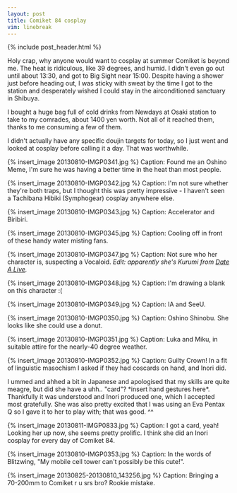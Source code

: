 ```yaml
---
layout: post
title: Comiket 84 cosplay
vim: linebreak
---
```


{% include post_header.html %}

Holy crap, why anyone would want to cosplay at summer Comiket is beyond me. The heat is ridiculous, like 39 degrees, and humid. I didn't even go out until about 13:30, and got to Big Sight near 15:00. Despite having a shower just before heading out, I was sticky with sweat by the time I got to the station and desperately wished I could stay in the airconditioned sanctuary in Shibuya.

I bought a huge bag full of cold drinks from Newdays at Osaki station to take to my comrades, about 1400 yen worth. Not all of it reached them, thanks to me consuming a few of them.

I didn't actually have any specific doujin targets for today, so I just went and looked at cosplay before calling it a day. That was worthwhile.


{% insert_image 20130810-IMGP0341.jpg %}
Caption: Found me an Oshino Meme, I'm sure he was having a better time in the heat than most people.

{% insert_image 20130810-IMGP0342.jpg %}
Caption: I'm not sure whether they're both traps, but I thought this was pretty impressive - I haven't seen a Tachibana Hibiki (Symphogear) cosplay anywhere else.

{% insert_image 20130810-IMGP0343.jpg %}
Caption: Accelerator and Biribiri.

{% insert_image 20130810-IMGP0345.jpg %}
Caption: Cooling off in front of these handy water misting fans.

{% insert_image 20130810-IMGP0347.jpg %}
Caption: Not sure who her character is, suspecting a Vocaloid. *Edit: apparently she's Kurumi from [Date A Live](http://en.wikipedia.org/wiki/Date_A_Live).*

{% insert_image 20130810-IMGP0348.jpg %}
Caption: I'm drawing a blank on this character :(

{% insert_image 20130810-IMGP0349.jpg %}
Caption: IA and SeeU.

{% insert_image 20130810-IMGP0350.jpg %}
Caption: Oshino Shinobu. She looks like she could use a donut.

{% insert_image 20130810-IMGP0351.jpg %}
Caption: Luka and Miku, in suitable attire for the nearly-40 degree weather.

{% insert_image 20130810-IMGP0352.jpg %}
Caption: Guilty Crown! In a fit of linguistic masochism I asked if they had coscards on hand, and Inori did.

I ummed and ahhed a bit in Japanese and apologised that my skills are quite meagre, but did she have a uhh.. "card"? \*insert hand gestures here\*. Thankfully it was understood and Inori produced one, which I accepted most gratefully. She was also pretty excited that I was using an Eva Pentax Q so I gave it to her to play with; that was good. ^^

{% insert_image 20130811-IMGP0833.jpg %}
Caption: I got a card, yeah! Looking her up now, she seems pretty prolific. I think she did an Inori cosplay for every day of Comiket 84.

{% insert_image 20130810-IMGP0353.jpg %}
Caption: In the words of Blitzwing, "My mobile cell tower can't possibly be this cute!".

{% insert_image 20130825-20130810_143256.jpg %}
Caption: Bringing a 70-200mm to Comiket r u srs bro? Rookie mistake.


